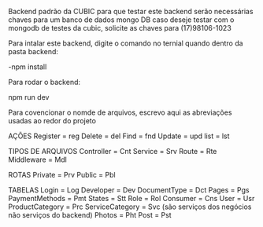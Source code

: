 Backend padrão da CUBIC
para que testar este backend serão necessárias chaves para um banco de dados mongo DB
caso deseje testar com o mongodb de testes da cubic, solicite as chaves para (17)98106-1023

Para intalar este backend, digite o comando no ternial quando dentro da pasta backend:

-npm install

Para rodar o backend:

npm run dev

Para covencionar o nomde de arquivos, escrevo aqui as abreviações usadas ao redor do projeto

AÇÕES
Register = reg
Delete = del
Find = fnd
Update = upd
list = lst

TIPOS DE ARQUIVOS
Controller = Cnt
Service = Srv
Route = Rte
Middleware = Mdl

ROTAS
Private = Prv
Public = Pbl

TABELAS
Login = Log
Developer = Dev
DocumentType = Dct
Pages = Pgs
PaymentMethods = Pmt
States = Stt
Role = Rol
Consumer = Cns
User = Usr
ProductCategory = Prc
ServiceCategory = Svc (são serviços dos negócios não serviços do backend)
Photos = Pht
Post = Pst
